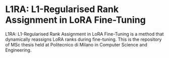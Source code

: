 # L1RA: L1-Regularised Rank Assignment in LoRA Fine-Tuning
L1RA: L1-Regularised Rank Assignment in LoRA Fine-Tuning is a method that dynamically reassigns LoRA ranks during fine-tuning.  This is the repository of MSc thesis held at Politecnico di Milano in Computer Science and Engineering.
